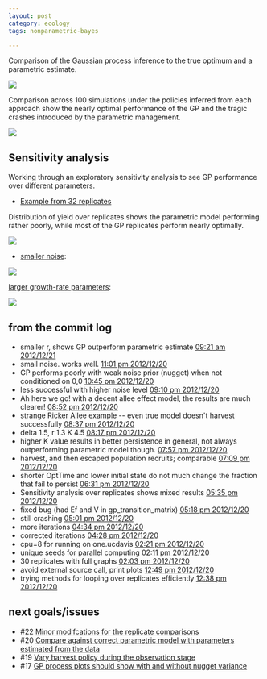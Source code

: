 ```yaml
---
layout: post
category: ecology
tags: nonparametric-bayes

---
```


Comparison of the Gaussian process inference to the true optimum and a parametric estimate.   

![](http://carlboettiger.info/assets/figures/2012-12-20-23-12-06-60abafd424-unnamed-chunk-22.png) 

Comparison across 100 simulations under the policies inferred from each approach show the nearly optimal performance of the GP and the tragic crashes introduced by the parametric management.  

![](http://carlboettiger.info/assets/figures/2012-12-20-23-12-07-60abafd424-unnamed-chunk-23.png)


## Sensitivity analysis

Working through an exploratory sensitivity analysis to see GP performance over different parameters.  

* [Example from 32 replicates ](https://github.com/cboettig/nonparametric-bayes/blob/6aba5dce46370c600351eff270a76a664dacc7db/inst/examples/myers-exploration.md)

Distribution of yield over replicates shows the parametric model performing rather poorly, while most of the GP replicates perform nearly optimally.  

![](http://carlboettiger.info/assets/figures/2012-12-20-23-13-46-60abafd424-unnamed-chunk-3.png)

* [smaller noise](https://github.com/cboettig/nonparametric-bayes/blob/60abafd4242b3840454b3a138a428a1c633e73fd/inst/examples/myers-exploration.md):

![](http://carlboettiger.info/assets/figures/2012-12-20-22-57-55-96ad28dd6e-unnamed-chunk-3.png)

[larger growth-rate parameters](https://github.com/cboettig/nonparametric-bayes/blob/9d5cd1f027bdfe5f356dce83756726c95a6fcdd8/inst/examples/myers-exploration.md):

![](http://carlboettiger.info/assets/figures/2012-12-20-20-50-42-3f7bd6aa34-unnamed-chunk-3.png)



## from the commit log

- smaller r, shows GP outperform parametric estimate [09:21 am 2012/12/21](https://github.com/cboettig/nonparametric-bayes/commit/6aba5dce46370c600351eff270a76a664dacc7db)
- small noise. works well. [11:01 pm 2012/12/20](https://github.com/cboettig/nonparametric-bayes/commit/60abafd4242b3840454b3a138a428a1c633e73fd)
- GP performs poorly with weak noise prior (nugget) when not conditioned on 0,0 [10:45 pm 2012/12/20](https://github.com/cboettig/nonparametric-bayes/commit/96ad28dd6edfbcec720b77fe645719fa673dd44a)
- less successful with higher noise level [09:10 pm 2012/12/20](https://github.com/cboettig/nonparametric-bayes/commit/0fdaadb9b57715390e149b3c182b8115ff036960)
- Ah here we go! with a decent allee effect model, the results are much clearer! [08:52 pm 2012/12/20](https://github.com/cboettig/nonparametric-bayes/commit/9d5cd1f027bdfe5f356dce83756726c95a6fcdd8)
- strange Ricker Allee example -- even true model doesn't harvest successfully [08:37 pm 2012/12/20](https://github.com/cboettig/nonparametric-bayes/commit/3f7bd6aa349d23aa7aeb28b772b9b32b5d7645b1)
- delta 1.5, r 1.3 K 4.5 [08:17 pm 2012/12/20](https://github.com/cboettig/nonparametric-bayes/commit/ee54f02a6d81ca0e89395837666055f4f6d1bcb0)
- higher K value results in better persistence in general, not always outperforming parametric model though. [07:57 pm 2012/12/20](https://github.com/cboettig/nonparametric-bayes/commit/db67f4ccb4f185b3000bbe6a93d770490e027593)
- harvest, and then escaped population recruits; comparable [07:09 pm 2012/12/20](https://github.com/cboettig/nonparametric-bayes/commit/8e5a4cd1abe38671fb884855bae3babac7d4802d)
- shorter OptTime and lower initial state do not much change the fraction that fail to persist [06:31 pm 2012/12/20](https://github.com/cboettig/nonparametric-bayes/commit/1130545ef69d6b6e064ca3a0360ee905c0a2b32d)
- Sensitivity analysis over replicates shows mixed results [05:35 pm 2012/12/20](https://github.com/cboettig/nonparametric-bayes/commit/e823ed12ef20d5c6dcbd04540bb957bf33116cab)
- fixed bug (had Ef and V in gp_transition_matrix) [05:18 pm 2012/12/20](https://github.com/cboettig/nonparametric-bayes/commit/8307de6858cc9fe067d7c86c31ce93a91862f75e)
- still crashing [05:01 pm 2012/12/20](https://github.com/cboettig/nonparametric-bayes/commit/44c19ba3882ce5a419c63d13c61a1b63377d051b)
- more iterations [04:34 pm 2012/12/20](https://github.com/cboettig/nonparametric-bayes/commit/61aeba3dd05033f6b9184a145035cf9708dbc18a)
- corrected iterations [04:28 pm 2012/12/20](https://github.com/cboettig/nonparametric-bayes/commit/278d66f2af22eada8d704b87a20738aba874ceb4)
- cpu=8 for running on one.ucdavis [02:21 pm 2012/12/20](https://github.com/cboettig/nonparametric-bayes/commit/4adf814f23c90b4d415e5580e776f07bb1f5f355)
- unique seeds for parallel computing [02:11 pm 2012/12/20](https://github.com/cboettig/nonparametric-bayes/commit/9a79a72650d3bfbb9768853f9132cd5dec6f88d6)
- 30 replicates with full graphs [02:03 pm 2012/12/20](https://github.com/cboettig/nonparametric-bayes/commit/88d4295e217bc6b52e23c19f4094b2a85cb61bfb)
- avoid external source call, print plots [12:49 pm 2012/12/20](https://github.com/cboettig/nonparametric-bayes/commit/fd14d9146826c529b6ce0a1912feffd839d37261)
- trying methods for looping over replicates efficiently [12:38 pm 2012/12/20](https://github.com/cboettig/nonparametric-bayes/commit/edee0e6ef100702ed3f420dc2c0d47a691b52d3f)


## next goals/issues

- \#22 [Minor modifcations for the replicate comparisons](https://github.com/cboettig/nonparametric-bayes/issues/22) 
- \#20 [Compare against correct parametric model with parameters estimated from the data](https://github.com/cboettig/nonparametric-bayes/issues/20) 
- \#19 [Vary harvest policy during the observation stage](https://github.com/cboettig/nonparametric-bayes/issues/19) 
- \#17 [GP process plots should show with and without nugget variance](https://github.com/cboettig/nonparametric-bayes/issues/17) 


